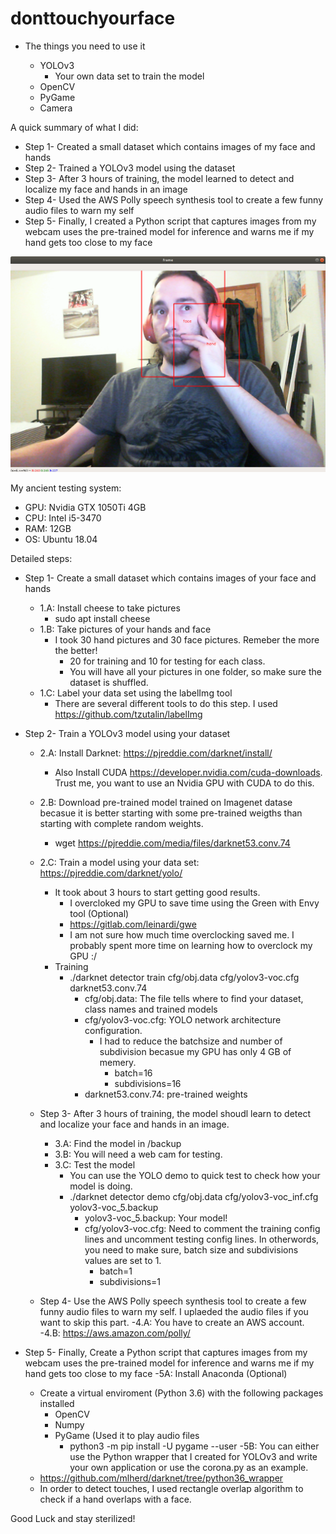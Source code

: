# donttouchyourface

- The things you need to use it

  - YOLOv3
    - Your own data set to train the model
  - OpenCV
  - PyGame
  - Camera

A quick summary of what I did:

- Step 1- Created a small dataset which contains images of my face and hands
- Step 2- Trained a YOLOv3 model using the dataset
- Step 3- After 3 hours of training, the model learned to detect and localize my face and hands in an image
- Step 4- Used the AWS Polly speech synthesis tool to create a few funny audio files to warn my self
- Step 5- Finally, I created a Python script that captures images from my webcam uses the pre-trained model for inference and warns me if my hand gets too close to my face

![Alt Text](face.png)

My ancient testing system:
- GPU: Nvidia GTX 1050Ti 4GB
- CPU: Intel i5-3470
- RAM: 12GB
- OS: Ubuntu 18.04

Detailed steps:

- Step 1- Create a small dataset which contains images of your face and hands
  - 1.A: Install cheese to take pictures
    - sudo apt install cheese
  - 1.B: Take pictures of your hands and face
    - I took 30 hand pictures and 30 face pictures. Remeber the more the better!
      - 20 for training and 10 for testing for each class.
      - You will have all your pictures in one folder, so make sure the dataset is shuffled.
  - 1.C: Label your data set using the labelImg tool
    - There are several different tools to do this step. I used https://github.com/tzutalin/labelImg

- Step 2- Train a YOLOv3 model using your dataset
  - 2.A: Install Darknet: https://pjreddie.com/darknet/install/
      - Also Install CUDA https://developer.nvidia.com/cuda-downloads. Trust me, you want to use an Nvidia GPU with CUDA to do this.
  - 2.B: Download pre-trained model trained on Imagenet datase becasue it is better starting with some pre-trained weigths than starting with complete random weights.
    - wget https://pjreddie.com/media/files/darknet53.conv.74
  - 2.C: Train a model using your data set: https://pjreddie.com/darknet/yolo/
    - It took about 3 hours to start getting good results.
      - I overcloked my GPU to save time using the Green with Envy tool (Optional)
       - https://gitlab.com/leinardi/gwe
       - I am not sure how much time overclocking saved me. I probably spent more time on learning how to overclock my GPU :/
    - Training
      - ./darknet detector train cfg/obj.data cfg/yolov3-voc.cfg darknet53.conv.74
        - cfg/obj.data: The file tells where to find your dataset, class names and trained models
        - cfg/yolov3-voc.cfg: YOLO network architecture configuration. 
          - I had to reduce the batchsize and number of subdivision becasue my GPU has only 4 GB of memery.
            - batch=16
            - subdivisions=16
        - darknet53.conv.74: pre-trained weights
  - Step 3- After 3 hours of training, the model shoudl learn to detect and localize your face and hands in an image.
    - 3.A: Find the model in /backup
    - 3.B: You will need a web cam for testing.
    - 3.C: Test the model
      - You can use the YOLO demo to quick test to check how your model is doing.
      - ./darknet detector demo cfg/obj.data cfg/yolov3-voc_inf.cfg yolov3-voc_5.backup
        - yolov3-voc_5.backup: Your model!
        - cfg/yolov3-voc.cfg: Need to comment the training config lines and uncomment testing config lines. In otherwords, you need to make sure, batch size and subdivisions values are set to 1.
          - batch=1
          - subdivisions=1
          
  - Step 4- Use the AWS Polly speech synthesis tool to create a few funny audio files to warn my self. I uplaeded the audio files if you want to skip this part.
    -4.A: You have to create an AWS account.
    -4.B: https://aws.amazon.com/polly/
      
 - Step 5- Finally, Create a Python script that captures images from my webcam uses the pre-trained model for inference and warns me if my hand gets too close to my face
   -5A: Install Anaconda (Optional)
    - Create a virtual enviroment (Python 3.6) with the following packages installed
      - OpenCV
      - Numpy
      - PyGame (Used it to play audio files
        - python3 -m pip install -U pygame --user
   -5B: You can either use the Python wrapper that I created for YOLOv3 and write your own application or use the corona.py as an example.
    -  https://github.com/mlherd/darknet/tree/python36_wrapper
    - In order to detect touches, I used rectangle overlap algorithm to check if a hand overlaps with a face.
    
Good Luck and stay sterilized!

